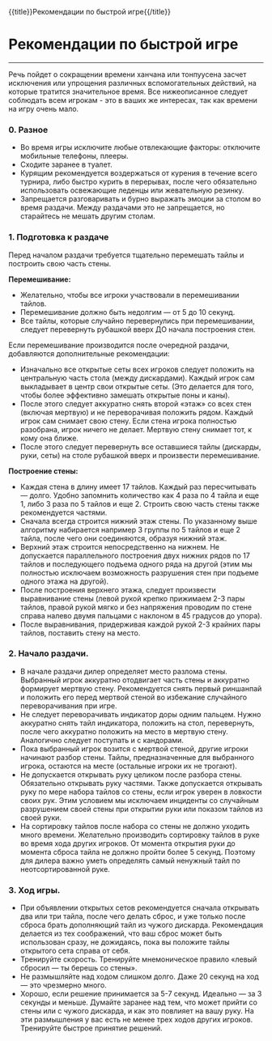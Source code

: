{{title}}Рекомендации по быстрой игре{{/title}}

# Рекомендации по быстрой игре

----

Речь пойдет о сокращении времени ханчана или тонпуусена засчет исключения или упрощения различных вспомогательных действий, на которые тратится значительное время. Все нижеописанное следует соблюдать всем игрокам - это в ваших же интересах, так как времени на игру очень мало.

### 0. Разное

* Во время игры исключите любые отвлекающие факторы: отключите мобильные телефоны, плееры.
* Сходите заранее в туалет.
* Курящим рекомендуется воздержаться от курения в течение всего турнира, либо быстро  курить в перерывах, после чего обязательно использовать освежающие леденцы или жевательную резинку.
* Запрещается разговаривать и бурно выражать эмоции за столом во время раздачи. Между раздачами это не запрещается, но старайтесь не мешать другим столам.

### 1. Подготовка к раздаче

Перед началом раздачи требуется тщательно перемешать тайлы и построить свою часть стены.

__Перемешивание:__
* Желательно, чтобы все игроки участвовали в перемешивании тайлов.
* Перемешивание должно быть недолгим — от 5 до 10 секунд.
* Все тайлы, которые случайно перевернулись при перемешивании, следует перевернуть рубашкой вверх ДО начала построения стен.

Если перемешивание производится после очередной раздачи, добавляются дополнительные рекомендации:
* Изначально все открытые сеты всех игроков следует положить на центральную часть стола  (между дискардами). Каждый игрок сам выкладывает в центр свои открытые сеты. (Это делается для того, чтобы более эффективно замешать открытые поны и каны).
* После этого следует аккуратно снять второй «этаж» со всех стен (включая мертвую) и не переворачивая положить рядом. Каждый игрок сам снимает свою стену. Если стена игрока полностью разобрана, игрок ничего не делает. Мертвую стену снимает тот, к кому она ближе.
* После этого следует перевернуть все оставшиеся тайлы (дискарды, руки, сеты) на столе рубашкой вверх и произвести перемешивание.

__Построение стены:__
* Каждая стена в длину имеет 17 тайлов. Каждый раз пересчитывать — долго. Удобно запомнить количество как 4 раза по 4 тайла и еще 1, либо 3 раза по 5 тайлов и еще 2. Строить свою часть стены также рекомендуется частями.
* Сначала всегда строится нижний этаж стены. По указанному выше алгоритму набирается например 3 группы по 5 тайлов и еще 2 тайла, после чего они соединяются, образуя нижний этаж.
* Верхний этаж строится непосредственно на нижнем. Не допускается параллельного построения двух нижних рядов по 17 тайлов и последующего подъема одного ряда на другой (этим мы полностью исключаем возможность разрушения стен при подъеме одного этажа на другой).
* После построения верхнего этажа, следует произвести выравнивание стены (левой рукой крепко прижимаем 2-3 пары тайлов, правой рукой мягко и без напряжения проводим по стене справа налево двумя пальцами с наклоном в 45 градусов до упора).
* После выравнивания, придерживая каждой рукой 2-3 крайних пары тайлов, поставить стену на место.

### 2. Начало раздачи.

* В начале раздачи дилер определяет место разлома стены. Выбранный игрок аккуратно  отодвигает часть стены и аккуратно формирует мертвую стену. Рекомендуется снять первый риншанпай и положить его перед мертвой стеной во избежание случайного переворачивания при игре.
* Не следует переворачивать индикатор доры одним пальцем. Нужно аккуратно снять тайл индикатора, положить на стол, перевернуть, после чего аккуратно положить на место в мертвую стену. Аналогично следует поступать и с кандорами.
* Пока выбранный игрок возится с мертвой стеной, другие игроки начинают разбор стены. Тайлы, предназначенные для выбранного игрока, остаются на месте (остальные игроки их не трогают).
* Не допускается открывать руку целиком после разбора стены. Обязательно открывать руку частями. Также допускается открывать руку по мере набора тайлов со стены, если игрок уверен в ловкости своих рук. Этим условием мы исключаем инциденты со случайным разрушением своей стены при открытии руки или показом тайлов из своей руки.
* На сортировку тайлов после набора со стены не должно уходить много времени. Желательно производить сортировку тайлов в руке во время хода других игроков. От момента открытия руки до момента сброса тайла не должно пройти более 5 секунд. Поэтому для дилера важно уметь определять самый ненужный тайл по неотсортированной руке.

### 3. Ход игры.

* При объявлении открытых сетов рекомендуется сначала открывать два или три тайла, после чего делать сброс, и уже только после сброса брать дополняющий тайл из чужого дискарда. Рекомендация делается из тех соображений, что ваш сброс может быть использован сразу, не дожидаясь, пока вы положите тайлы открытого сета справа от себя.
* Тренируйте скорость. Тренируйте мнемоническое правило «левый сбросил — ты берешь со стены».
* Не размышляйте над ходом слишком долго. Даже 20 секунд на ход — это чрезмерно много.
* Хорошо, если решение принимается за 5-7 секунд. Идеально — за 3 секунды и меньше. Думайте заранее над тем, что может прийти со стены или с чужого дискарда, и как это повлияет на вашу руку. На эти размышления у вас есть не менее трех ходов других игроков. Тренируйте быстрое принятие решений.
